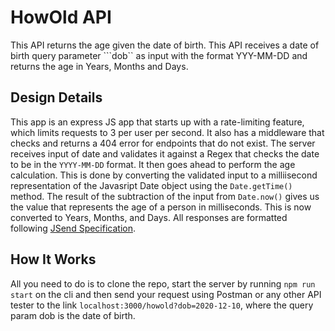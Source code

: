 # HowOld API
This API returns the age given the date of birth. This API receives a date of birth query parameter ```dob`` as input with the format YYY-MM-DD and returns the age in Years, Months and Days. 

## Design Details
This app is an express JS app that starts up with a rate-limiting feature, which limits requests to 3 per user per second. It also has a middleware that checks and returns a 404 error for endpoints that do not exist. The server receives input of date and validates it against a Regex that checks the date to be in the ```YYYY-MM-DD``` format. It then goes ahead to perform the age calculation. This is done by converting the validated input to a milliisecond representation of the Javasript Date object using the ```Date.getTime()``` method. The result of the subtraction of the input from ```Date.now()``` gives us the value that represents the age of a person in milliseconds. This is now converted to Years, Months, and Days. All responses are formatted following [JSend Specification](https://github.com/omniti-labs/jsend). 

## How It Works
All you need to do is to clone the repo, start the server by running `npm run start` on the cli and then send your request using Postman or any other API tester to the link `localhost:3000/howold?dob=2020-12-10`, where the query param dob is the date of birth. 